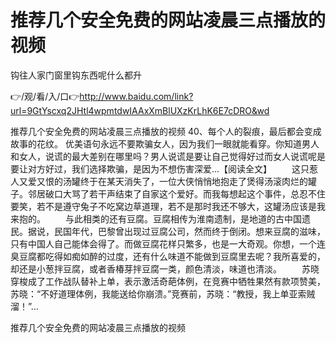 # 推荐几个安全免费的网站凌晨三点播放的视频
钩往人家门窗里钩东西呢什么都升

👉/观/看/入/口👉http://www.baidu.com/link?url=9GtYscxq2JHtl4wpmtdwIAAxXmBlUXzKrLhK6E7cDRO&wd

推荐几个安全免费的网站凌晨三点播放的视频	40、每个人的裂痕，最后都会变成故事的花纹。
优美语句永远不要欺骗女人，因为我们一眼就能看穿。你知道男人和女人，说谎的最大差别在哪里吗？男人说谎是要让自己觉得好过而女人说谎呢是要让对方好过，我们选择欺骗，是因为不想伤害深爱...【阅读全文】
　　这只惹人又爱又恨的汤罐终于在某天消失了，一位大侠悄悄地抱走了煲得汤滚肉烂的罐子。邻居破口大骂了若干声结束了自家这个爱好。而我每想起这个事件，总忍不住要笑，若不是遵守兔子不吃窝边草道理，若不是那时我还不够大，这罐汤应该是我来抱的。
　　与此相类的还有豆腐。豆腐相传为淮南遗制，是地道的古中国遗民。据说，民国年代，巴黎曾出现过豆腐公司，然而终于倒闭。想来豆腐的滋味，只有中国人自己能体会得了。而做豆腐花样只繁多，也是一大奇观。你想，一个连臭豆腐都吃得如痴如醉的过度，还有什么味道不能做到豆腐里去呢？我所喜爱的，却还是小葱拌豆腐，或者香椿芽拌豆腐一类，颜色清淡，味道也清淡。
　　苏晓穿梭成了工作战队替补上单，表示激活奇葩体例，在竞赛中牺牲果然有款项赞美，苏晓：“不好道理体例，我能送给你崩溃。”竞赛前，苏晓：“教授，我上单亚索贼溜！”…

推荐几个安全免费的网站凌晨三点播放的视频
